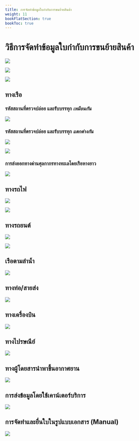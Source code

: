 ```yaml
---
title: การจัดทําข้อมูลใบกํากับการขนย้ายสินค้า
weight: 11
bookFlatSection: true
bookToc: true
---
```


วิธีการจัดทําข้อมูลใบกํากับการขนย้ายสินค้า
===

![](https://github.com/ecs-support/knowledge-center/raw/master/img/export/export-guide/e-Export-guidejpg_Page65.jpg)

![](https://github.com/ecs-support/knowledge-center/raw/master/img/export/export-guide/e-Export-guidejpg_Page66.jpg)

![](https://github.com/ecs-support/knowledge-center/raw/master/img/export/export-guide/e-Export-guidejpg_Page67.jpg)

## ทางเรือ

### รหัสสถานที่ตรวจปล่อย และรับบรรทุก *เหมือนกัน*

![](https://github.com/ecs-support/knowledge-center/raw/master/img/export/export-guide/e-Export-guidejpg_Page68.jpg)

### รหัสสถานที่ตรวจปล่อย และรับบรรทุก *แตกต่างกัน*

![](https://github.com/ecs-support/knowledge-center/raw/master/img/export/export-guide/e-Export-guidejpg_Page69.jpg)

![](https://github.com/ecs-support/knowledge-center/raw/master/img/export/export-guide/e-Export-guidejpg_Page70-1.jpg)

### การส่งออกทางด่านศุลกากรทางทะเลโดยเรือหางยาว

![](https://github.com/ecs-support/knowledge-center/raw/master/img/export/export-guide/e-Export-guidejpg_Page70-2.jpg)

## ทางรถไฟ

![](https://github.com/ecs-support/knowledge-center/raw/master/img/export/export-guide/e-Export-guidejpg_Page71.jpg)

![](https://github.com/ecs-support/knowledge-center/raw/master/img/export/export-guide/e-Export-guidejpg_Page72-1.jpg)

## ทางรถยนต์

![](https://github.com/ecs-support/knowledge-center/raw/master/img/export/export-guide/e-Export-guidejpg_Page72-2.jpg)

![](https://github.com/ecs-support/knowledge-center/raw/master/img/export/export-guide/e-Export-guidejpg_Page73.jpg)

## เรือตามลํานํ้า

![](https://github.com/ecs-support/knowledge-center/raw/master/img/export/export-guide/e-Export-guidejpg_Page74.jpg)

## ทางท่อ/สายส่ง

![](https://github.com/ecs-support/knowledge-center/raw/master/img/export/export-guide/e-Export-guidejpg_Page75.jpg)

## ทางเครื่องบิน

![](https://github.com/ecs-support/knowledge-center/raw/master/img/export/export-guide/e-Export-guidejpg_Page76.jpg)

## ทางไปรษณีย์

![](https://github.com/ecs-support/knowledge-center/raw/master/img/export/export-guide/e-Export-guidejpg_Page77.jpg)

## ทางผู้โดยสารนําพาขึ้นอากาศยาน

![](https://github.com/ecs-support/knowledge-center/raw/master/img/export/export-guide/e-Export-guidejpg_Page78.jpg)

## การส่งข้อมูลโดยใช้เคาน์เตอร์บริการ

![](https://github.com/ecs-support/knowledge-center/raw/master/img/export/export-guide/e-Export-guidejpg_Page79-1.jpg)

## การจัดทําและยื่นใบในรูปแบบเอกสาร (Manual)

![](https://github.com/ecs-support/knowledge-center/raw/master/img/export/export-guide/e-Export-guidejpg_Page79-2.jpg)